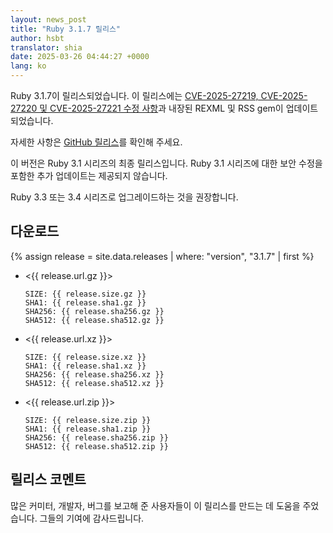 ```yaml
---
layout: news_post
title: "Ruby 3.1.7 릴리스"
author: hsbt
translator: shia
date: 2025-03-26 04:44:27 +0000
lang: ko
---
```


Ruby 3.1.7이 릴리스되었습니다. 이 릴리스에는 [CVE-2025-27219, CVE-2025-27220 및 CVE-2025-27221 수정 사항](https://www.ruby-lang.org/ko/news/2025/02/26/security-advisories/)과 내장된 REXML 및 RSS gem이 업데이트되었습니다.

자세한 사항은 [GitHub 릴리스](https://github.com/ruby/ruby/releases/tag/v3_1_7)를 확인해 주세요.

이 버전은 Ruby 3.1 시리즈의 최종 릴리스입니다. Ruby 3.1 시리즈에 대한 보안 수정을 포함한 추가 업데이트는 제공되지 않습니다.

Ruby 3.3 또는 3.4 시리즈로 업그레이드하는 것을 권장합니다.

## 다운로드

{% assign release = site.data.releases | where: "version", "3.1.7" | first %}

* <{{ release.url.gz }}>

      SIZE: {{ release.size.gz }}
      SHA1: {{ release.sha1.gz }}
      SHA256: {{ release.sha256.gz }}
      SHA512: {{ release.sha512.gz }}

* <{{ release.url.xz }}>

      SIZE: {{ release.size.xz }}
      SHA1: {{ release.sha1.xz }}
      SHA256: {{ release.sha256.xz }}
      SHA512: {{ release.sha512.xz }}

* <{{ release.url.zip }}>

      SIZE: {{ release.size.zip }}
      SHA1: {{ release.sha1.zip }}
      SHA256: {{ release.sha256.zip }}
      SHA512: {{ release.sha512.zip }}

## 릴리스 코멘트

많은 커미터, 개발자, 버그를 보고해 준 사용자들이 이 릴리스를 만드는 데 도움을 주었습니다.
그들의 기여에 감사드립니다.
